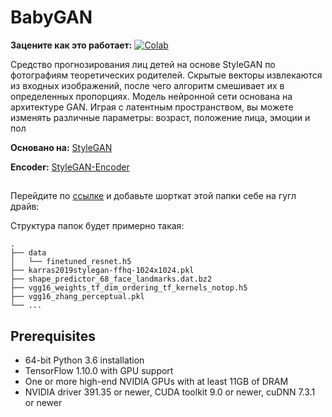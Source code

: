 # BabyGAN

**Зацените как это работает:** [![Colab](https://camo.githubusercontent.com/52feade06f2fecbf006889a904d221e6a730c194/68747470733a2f2f636f6c61622e72657365617263682e676f6f676c652e636f6d2f6173736574732f636f6c61622d62616467652e737667)](https://colab.research.google.com/github/DenCoder618/BabyGAN/blob/master/Best-BabyGAN.ipynb)

<p>
Средство прогнозирования лиц детей на основе StyleGAN по фотографиям теоретических родителей. Скрытые векторы извлекаются из входных изображений, после чего алгоритм смешивает их в определенных пропорциях. Модель нейронной сети основана на архитектуре GAN. Играя с латентным пространством, вы можете изменять различные параметры: возраст, положение лица, эмоции и пол
</p>  

**Основано на:** [StyleGAN](https://github.com/NVlabs/stylegan)

**Encoder:** [StyleGAN-Encoder](https://github.com/pbaylies/stylegan-encoder)

## 
Перейдите по [ссылке](https://drive.google.com/drive/folders/1xwqqG0HkLe2AiXxjC-XK8OfvMKT1jBlp) и добавьте шорткат этой папки себе на гугл драйв:

Структура папок будет примерно такая:
    
    .
    ├── data                    
    │   └── finetuned_resnet.h5 
    ├── karras2019stylegan-ffhq-1024x1024.pkl
    ├── shape_predictor_68_face_landmarks.dat.bz2
    ├── vgg16_weights_tf_dim_ordering_tf_kernels_notop.h5
    ├── vgg16_zhang_perceptual.pkl
    └── ...

## Prerequisites
* 64-bit Python 3.6 installation
* TensorFlow 1.10.0 with GPU support
* One or more high-end NVIDIA GPUs with at least 11GB of DRAM
* NVIDIA driver 391.35 or newer, CUDA toolkit 9.0 or newer, cuDNN 7.3.1 or newer
